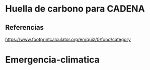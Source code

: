 # Huella de carbono para CADENA

## Referencias
https://www.footprintcalculator.org/en/quiz/0/food/category
# Emergencia-climatica

